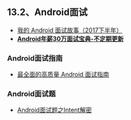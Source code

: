 ## 13.2、Android面试
- [我的 Android 面试故事（2017下半年）](http://blog.csdn.net/mabeijianxi/article/details/78452325)
- [**Android年薪30万面试宝典-不定期更新**](https://www.jianshu.com/p/4bcd4c50fd6b)


### Android面试指南
- [最全面的高质量 Android 面试指南](https://github.com/stormzhang/android-interview-questions-cn)


### Android面试题
- [Android面试题之Intent解密](http://www.jianshu.com/p/70bceae06768)

